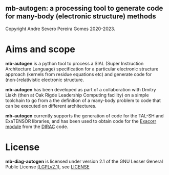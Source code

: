## mb-autogen: a processing tool to generate code for many-body (electronic structure) methods

Copyright Andre Severo Pereira Gomes 2020-2023.

# Aims and scope

**mb-autogen** is a python tool to process a SIAL (Super Instruction Architecture Language) specification for a particular
electronic structure approach (kernels from residue equations etc) and generate code for (non-)relativistic electronic
structure.

**mb-autogen** has been developed as part of a collaboration with Dmitry Liakh (then at Oak Rigde Leadership Computing facility) on a simple 
toolchain to go from a the definition of a many-body problem to code that can be executed on different architectures.

**mb-autogen** currently supports the generation of code for the TAL-SH and ExaTENSOR libraries,  and has been used to obtain code for the  [Exacorr module](https://doi.org/10.1021/acs.jctc.1c00260) from the [DIRAC](https://diracprogram.org) code.

# License

**mb-diag-autogen** is licensed under version 2.1 of the GNU Lesser General Public License [(LGPLv2.1)](https://www.gnu.org/licenses/old-licenses/lgpl-2.1.en.html), see [LICENSE](LICENSE)

